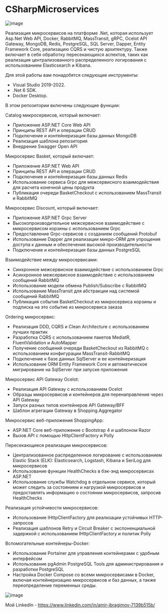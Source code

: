 # CSharpMicroservices

![image](https://github.com/AmirNotch/CSharpMicroservices/assets/69799846/b6c4f012-bcf5-40f7-adeb-843891206014)

Реализация микросервисов на платформе .Net, которая использует Asp.Net Web API, Docker, RabbitMQ, MassTransit, gRPC, Ocelot API Gateway, MongoDB, Redis, PostgreSQL, SQL Server, Dapper, Entity Framework Core, реализацию CQRS и чистую архитектуру. 
Также включает в себя обработку пересекающихся аспектов, таких как реализация централизованного распределенного логирования с использованием Elasticsearch и Kibana.

Для этой работы вам понадобятся следующие инструменты:

- Visual Studio 2019-2022.
- .Net 6 SDK.
- Docker Desktop.

В этом репозитории включены следующие функции:

Catalog микросервисов, который включает:

- Приложение ASP.NET Core Web API
- Принципы REST API и операции CRUD
- Подключение и контейнеризация базы данных MongoDB
- Реализация шаблона репозитория
- Внедрение Swagger Open API

Микросервис Basket, который включает:

- Приложение ASP.NET Web API
- Принципы REST API и операции CRUD
- Подключение и контейнеризация базы данных Redis
- Использование сервиса Grpc для межсервисного взаимодействия для расчета конечной цены продукта
- Публикация очереди BasketCheckout с использованием MassTransit и RabbitMQ

Микросервис Discount, который включает:

- Приложение ASP.NET Grpc Server
- Высокопроизводительное межсервисное взаимодействие с микросервисом корзины с использованием Grpc
- Предоставление Grpc-сервисов с созданием сообщений Protobuf
- Использование Dapper для реализации микро-ORM для упрощения доступа к данным и обеспечения высокой производительности
- Подключение и контейнеризация базы данных PostgreSQL

Взаимодействие между микросервисами:

- Синхронное межсервисное взаимодействие с использованием Grpc
- Асинхронное межсервисное взаимодействие с использованием сообщений RabbitMQ
- Использование модели обмена Publish/Subscribe с RabbitMQ
- Использование MassTransit для абстракции над системой сообщений RabbitMQ
- Публикация события BasketCheckout из микросервиса корзины и подписка на это событие из микросервиса заказа

Ordering микросервис:

- Реализация DDD, CQRS и Clean Architecture с использованием лучших практик
- Разработка CQRS с использованием пакетов MediatR, FluentValidation и AutoMapper
- Получение сообщений очереди BasketCheckout из RabbitMQ с использованием конфигурации MassTransit-RabbitMQ
- Подключение к базе данных SqlServer и ее контейнеризация
- Использование ORM Entity Framework Core и автоматическое мигрирование на SqlServer при запуске приложения

Микросервис API Gateway Ocelot:

- Реализация API Gateway с использованием Ocelot
- Образцы микросервисов и контейнеров для перенаправления через API Gateway
- Запуск разных типов контейнеров API Gateway/BFF
- Шаблон агрегации Gateway в Shopping.Aggregator

Микросервис веб-приложения ShoppingApp:

- ASP.NET Core веб-приложение с Bootstrap 4 и шаблоном Razor
- Вызов API с помощью HttpClientFactory и Polly

Пересекающиеся реализации микросервисов:

- Централизованное распределенное логирование с использованием Elastic Stack (ELK): Elasticsearch, Logstash, Kibana и SeriLog для микросервисов
- Использование функции HealthChecks в бэк-энд микросервисах ASP.NET
- Использование службы Watchdog в отдельном сервисе, который может следить за состоянием и нагрузкой микросервисов и предоставлять информацию о состоянии микросервисов, запросив HealthChecks

Реализация устойчивости микросервисов:

- Использование IHttpClientFactory для реализации устойчивых HTTP-запросов
- Реализация шаблонов Retry и Circuit Breaker с экспоненциальной задержкой с использованием IHttpClientFactory и политик Polly

Вспомогательные контейнеры-Docker:

- Использование Portainer для управления контейнерами с удобным интерфейсом
- Использование pgAdmin PostgreSQL Tools для администрирования и разработки PostgreSQL
- Настройка Docker Compose со всеми микросервисами в Docker, включая контейнеризацию микросервисов и баз данных, а также переопределение переменных среды.

![image](https://github.com/AmirNotch/CSharpMicroservices/assets/69799846/976e5eca-f818-4c8f-81c5-e20fc9528f7d)

Мой LinkedIn - https://www.linkedin.com/in/amir-ibragimov-7139b515b/
